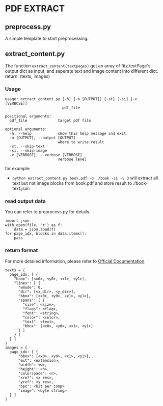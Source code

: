 PDF EXTRACT
====================

preprocess.py
---------------------
A simple template to start preprocessing.

extract_content.py
-------------------------
The function `extract_content(textpages)` get an array of fitz.textPage's output dict as input, and seperate text and image content into different dict.
 return: (texts, images)

### Usage
```
usage: extract_content.py [-h] [-o [OUTPUT]] [-st] [-si] [-v [VERBOSE]]
                          pdf_file

positional arguments:
  pdf_file              target pdf file

optional arguments:
  -h, --help            show this help message and exit
  -o [OUTPUT], --output [OUTPUT]
                        where to write result
  -st, --skip-text
  -si, --skip-image
  -v [VERBOSE], --verbose [VERBOSE]
                        verbose level
```
for example: 
 + `python extract_content.py book.pdf -o ./book -si -v 3`
   will extract all text but not image blocks from book.pdf and store result to ./book-text.json


### read output data
You can refer to preprocess.py for details.
```
import json
with open(file, 'r') as f:
    data = json.load(f)
for page_idx, blocks in data.items():
    pass
```

### return format
For more detailed information, please refer to [Official Documentation](https://pymupdf.readthedocs.io/en/latest/textpage.html#dictionary-structure-of-extractdict-and-extractrawdict)
```
texts = {
  page_idx: [ {
    "bbox": [<x0>, <y0>, <x1>, <y1>], 
    "lines": [ {
      "wmode": 0, 
      "dir": [<x_dir>, <y_dir>], 
      "bbox": [<x0>, <y0>, <x1>, <y1>], 
      "spans": [ {
        "size": <size>, 
        "flags": <flag>, 
        "font": <string>, 
        "color": <color>, 
        "text": <text>, 
        "bbox": [<x0>, <y0>, <x1>, <y1>]
      } ]
    } ]
  } ]
}
images = {
  page_idx: [ {
      "bbox": [<x0>, <y0>, <x1>, <y1>], 
      "ext": <extension>,
      "width": <w>,
      "height": <h>,
      "colorspace": <n>,
      "xref": <x res>,
      "yref": <y res>,
      "bpc": <bit per comp>
      "image": <byte string>
  } ]
}
```